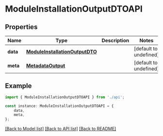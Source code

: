 # ModuleInstallationOutputDTOAPI


## Properties

Name | Type | Description | Notes
------------ | ------------- | ------------- | -------------
**data** | [**ModuleInstallationOutputDTO**](ModuleInstallationOutputDTO.md) |  | [default to undefined]
**meta** | [**MetadataOutput**](MetadataOutput.md) |  | [default to undefined]

## Example

```typescript
import { ModuleInstallationOutputDTOAPI } from './api';

const instance: ModuleInstallationOutputDTOAPI = {
    data,
    meta,
};
```

[[Back to Model list]](../README.md#documentation-for-models) [[Back to API list]](../README.md#documentation-for-api-endpoints) [[Back to README]](../README.md)
